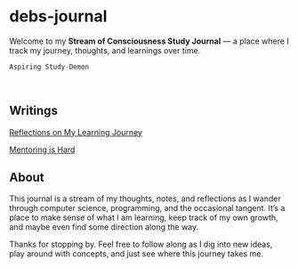 # debs-journal
Welcome to my **Stream of Consciousness Study Journal** — a place where I track my journey, thoughts, and learnings over time.


```cpp
Aspiring Study-Demon

    
```

## Writings

[Reflections on My Learning Journey](https://debamitra.github.io/debs-journal/some-notes-ongoing-learning-journey.html)

[Mentoring is Hard](https://debamitra.github.io/debs-journal/mentoring-is-hard.html)




## About

This journal is a stream of my thoughts, notes, and reflections as I wander through computer science, programming, and the occasional tangent. It’s a place to make sense of what I am learning, keep track of my own growth, and maybe even find some direction along the way.

Thanks for stopping by. Feel free to follow along as I dig into new ideas, play around with concepts, and just see where this journey takes me.
    

